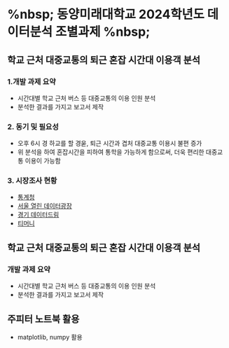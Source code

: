 #  %nbsp; 동양미래대학교 2024학년도 데이터분석 조별과제 %nbsp;

## 학교 근처 대중교통의 퇴근 혼잡 시간대 이용객 분석
### 1.개발 과제 요약
- 시간대별 학교 근처 버스 등 대중교통의 이용 인원 분석
- 분석한 결과를 가지고 보고서 제작

### 2. 동기 및 필요성
- 오후 6시 경 하교를 할 경욷, 퇴근 시간과 겹처 대중교통 이용시 불편 증가
- 위 분석을 하여 혼잡시간을 피하여 통학을 가능하게 함으로써, 더욱 편리한 대중교통 이용이 가능함

### 3. 시장조사 현황
- [통계청](https://kostat.go.kr)
- [서울 열린 데이터광장](https://data.seoul.go.kr/)
- [경기 데이터드림](https://data.gg.go.kr/)
- [티머니](https://pay.tmoney.co.kr/)

## 학교 근처 대중교통의 퇴근 혼잡 시간대 이용객 분석
### 개발 과제 요약
- 시간대별 학교 근처 버스 등 대중교통의 이용 인원 분석
- 분석한 결과를 가지고 보고서 제작

## 주피터 노트북 활용
- matplotlib, numpy 활용
